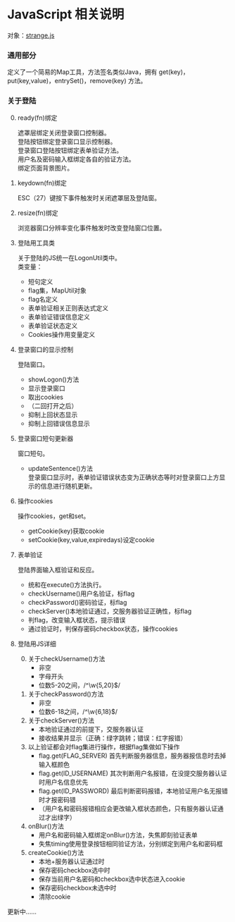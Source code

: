 # JavaScript 相关说明
对象：[strange.js](../src/main/webapp/res/strange.js)

### 通用部分
定义了一个简易的Map工具，方法签名类似Java，拥有 get(key)，put(key,value)，entrySet()，remove(key) 方法。

### 关于登陆
0. ready(fn)绑定  

    遮罩层绑定关闭登录窗口控制器。  
    登陆按钮绑定登录窗口显示控制器。  
    登录窗口登陆按钮绑定表单验证方法。  
    用户名及密码输入框绑定各自的验证方法。  
    绑定页面背景图片。  
    
0. keydown(fn)绑定  

    ESC（27）键按下事件触发时关闭遮罩层及登陆窗。  
    
0. resize(fn)绑定  

    浏览器窗口分辨率变化事件触发时改变登陆窗口位置。  
    
0. 登陆用工具类  

    关于登陆的JS统一在LogonUtil类中。  
    类变量：  
    * 短句定义  
    * flag集，MapUtil对象  
    * flag名定义  
    * 表单验证相关正则表达式定义  
    * 表单验证错误信息定义  
    * 表单验证状态定义  
    * Cookies操作用变量定义  
    
1. 登录窗口的显示控制  

    登陆窗口。  
    * showLogon()方法    
    * 显示登录窗口    
    * 取出cookies  
    * （二回打开之后）  
    * 抑制上回状态显示  
    * 抑制上回错误信息显示   
    
2. 登录窗口短句更新器  

    窗口短句。  
    * updateSentence()方法  
    登录窗口显示时，表单验证错误状态变为正确状态等时对登录窗口上方显示的信息进行随机更新。  
    
3. 操作cookies

    操作cookies，get和set。  
    * getCookie(key)获取cookie  
    * setCookie(key,value,expiredays)设定cookie  
    
4. 表单验证

    登陆界面输入框验证和反应。  
    * 统和在execute()方法执行。
    * checkUsername()用户名验证，标flag  
    * checkPassword()密码验证，标flag  
    * checkServer()本地验证通过，交服务器验证正确性，标flag  
    * 判flag，改变输入框状态，提示错误    
    * 通过验证时，判保存密码checkbox状态，操作cookies
    
5. 登陆用JS详细

    0. 关于checkUsername()方法  
        * 非空  
        * 字母开头  
        * 位数5-20之间，/^\w{5,20}$/  
    1. 关于checkPassword()方法
        * 非空  
        * 位数6-18之间，/^\w{6,18}$/  
    2. 关于checkServer()方法
        * 本地验证通过的前提下，交服务器认证
        * 接收结果并显示（正确：绿字跳转；错误：红字报错）
    3. 以上验证都会对flag集进行操作，根据flag集做如下操作
        * flag.get(FLAG_SERVER) 首先判断服务器信息，服务器报信息时去掉输入框颜色
        * flag.get(ID_USERNAME) 其次判断用户名报错，在没提交服务器认证时用户名信息优先  
        * flag.get(ID_PASSWORD) 最后判断密码报错，本地验证用户名无报错时才报密码错  
        * （用户名和密码报错相应会更改输入框状态颜色，只有服务器认证通过才出绿字）  
    4. onBlur()方法  
        * 用户名和密码输入框绑定onBlur()方法，失焦即刻验证表单  
        * 失焦timing使用登录按钮相同验证方法，分别绑定到用户名和密码框  
    5. createCookie()方法
        * 本地+服务器认证通过时
        * 保存密码checkbox选中时
        * 保存当前用户名密码和checkbox选中状态进入cookie
        * 保存密码checkbox未选中时
        * 清除cookie
    
更新中……  



